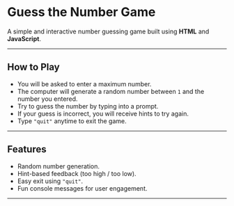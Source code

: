 # Guess the Number Game

A simple and interactive number guessing game built using **HTML** and **JavaScript**.

---

## How to Play

- You will be asked to enter a maximum number.
- The computer will generate a random number between `1` and the number you entered.
- Try to guess the number by typing into a prompt.
- If your guess is incorrect, you will receive hints to try again.
- Type `"quit"` anytime to exit the game.

---

## Features

- Random number generation.
- Hint-based feedback (too high / too low).
- Easy exit using `"quit"`.
- Fun console messages for user engagement.

---
